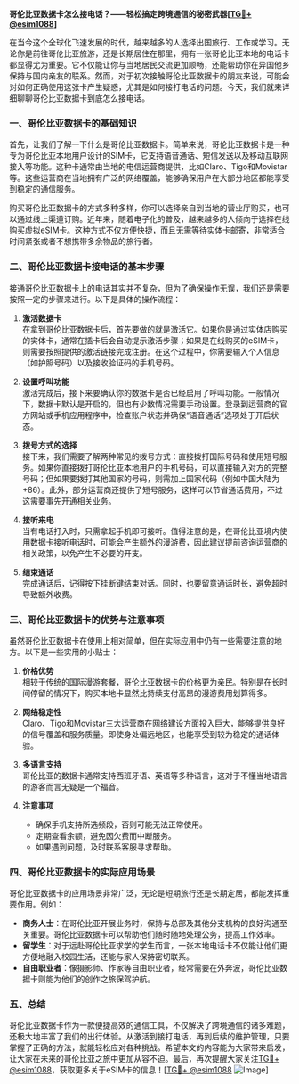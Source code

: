 **哥伦比亚数据卡怎么接电话？——轻松搞定跨境通信的秘密武器[[TG💪+ @esim1088](https://t.me/s/esim1088)]**

在当今这个全球化飞速发展的时代，越来越多的人选择出国旅行、工作或学习。无论你是前往哥伦比亚旅游，还是长期居住在那里，拥有一张哥伦比亚本地的电话卡都显得尤为重要。它不仅能让你与当地居民交流更加顺畅，还能帮助你在异国他乡保持与国内亲友的联系。然而，对于初次接触哥伦比亚数据卡的朋友来说，可能会对如何正确使用这张卡产生疑惑，尤其是如何接打电话的问题。今天，我们就来详细聊聊哥伦比亚数据卡到底怎么接电话。

### 一、哥伦比亚数据卡的基础知识

首先，让我们了解一下什么是哥伦比亚数据卡。简单来说，哥伦比亚数据卡是一种专为哥伦比亚本地用户设计的SIM卡，它支持语音通话、短信发送以及移动互联网接入等功能。这种卡通常由当地的电信运营商提供，比如Claro、Tigo和Movistar等。这些运营商在当地拥有广泛的网络覆盖，能够确保用户在大部分地区都能享受到稳定的通信服务。

购买哥伦比亚数据卡的方式多种多样，你可以选择亲自到当地的营业厅购买，也可以通过线上渠道订购。近年来，随着电子化的普及，越来越多的人倾向于选择在线购买虚拟eSIM卡。这种方式不仅方便快捷，而且无需等待实体卡邮寄，非常适合时间紧张或者不想携带多余物品的旅行者。

### 二、哥伦比亚数据卡接电话的基本步骤

接通哥伦比亚数据卡上的电话其实并不复杂，但为了确保操作无误，我们还是需要按照一定的步骤来进行。以下是具体的操作流程：

1. **激活数据卡**  
   在拿到哥伦比亚数据卡后，首先要做的就是激活它。如果你是通过实体店购买的实体卡，通常在插卡后会自动提示激活步骤；如果是在线购买的eSIM卡，则需要按照提供的激活链接完成注册。在这个过程中，你需要输入个人信息（如护照号码）以及接收验证码的手机号码。

2. **设置呼叫功能**  
   激活完成后，接下来要确认你的数据卡是否已经启用了呼叫功能。一般情况下，数据卡默认是开启的，但也有少数情况需要手动设置。登录到运营商的官方网站或手机应用程序中，检查账户状态并确保“语音通话”选项处于开启状态。

3. **拨号方式的选择**  
   接下来，我们需要了解两种常见的拨号方式：直接拨打国际号码和使用短号服务。如果你直接拨打哥伦比亚本地用户的手机号码，可以直接输入对方的完整号码；但如果要拨打其他国家的号码，则需加上国家代码（例如中国大陆为+86）。此外，部分运营商还提供了短号服务，这样可以节省通话费用，不过这需要事先开通相关业务。

4. **接听来电**  
   当有电话打入时，只需拿起手机即可接听。值得注意的是，在哥伦比亚境内使用数据卡接听电话时，可能会产生额外的漫游费，因此建议提前咨询运营商的相关政策，以免产生不必要的开支。

5. **结束通话**  
   完成通话后，记得按下挂断键结束对话。同时，也要留意通话时长，避免超时导致额外收费。

### 三、哥伦比亚数据卡的优势与注意事项

虽然哥伦比亚数据卡在使用上相对简单，但在实际应用中仍有一些需要注意的地方。以下是一些实用的小贴士：

1. **价格优势**  
   相较于传统的国际漫游套餐，哥伦比亚数据卡的价格更为亲民。特别是在长时间停留的情况下，购买本地卡显然比持续支付高昂的漫游费用划算得多。

2. **网络稳定性**  
   Claro、Tigo和Movistar三大运营商在网络建设方面投入巨大，能够提供良好的信号覆盖和服务质量。即使身处偏远地区，也能享受到较为稳定的通话体验。

3. **多语言支持**  
   哥伦比亚的数据卡通常支持西班牙语、英语等多种语言，这对于不懂当地语言的游客而言无疑是一个福音。

4. **注意事项**  
   - 确保手机支持所选频段，否则可能无法正常使用。
   - 定期查看余额，避免因欠费而中断服务。
   - 如果遇到问题，及时联系客服寻求帮助。

### 四、哥伦比亚数据卡的实际应用场景

哥伦比亚数据卡的应用场景非常广泛，无论是短期旅行还是长期定居，都能发挥重要作用。例如：

- **商务人士**：在哥伦比亚开展业务时，保持与总部及其他分支机构的良好沟通至关重要。哥伦比亚数据卡可以帮助他们随时随地处理公务，提高工作效率。
- **留学生**：对于远赴哥伦比亚求学的学生而言，一张本地电话卡不仅能让他们更方便地融入校园生活，还能与家人保持密切联系。
- **自由职业者**：像摄影师、作家等自由职业者，经常需要在外奔波，哥伦比亚数据卡则能为他们的创作之旅保驾护航。

### 五、总结

哥伦比亚数据卡作为一款便捷高效的通信工具，不仅解决了跨境通信的诸多难题，还极大地丰富了我们的出行体验。从激活到接打电话，再到后续的维护管理，只要掌握了正确的方法，就能轻松应对各种挑战。希望本文的内容能为大家带来启发，让大家在未来的哥伦比亚之旅中更加从容不迫。最后，再次提醒大家关注[TG💪+ @esim1088](https://t.me/s/esim1088)，获取更多关于eSIM卡的信息！[[TG💪+ @esim1088](https://t.me/s/esim1088) ![Image](https://i.postimg.cc/4NQfJmqS/Snipaste-2025-05-13-00-14-12.png)]